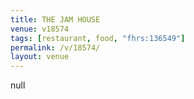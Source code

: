 ```yaml
---
title: THE JAM HOUSE
venue: v18574
tags: [restaurant, food, "fhrs:136549"]
permalink: /v/18574/
layout: venue
---
```

null